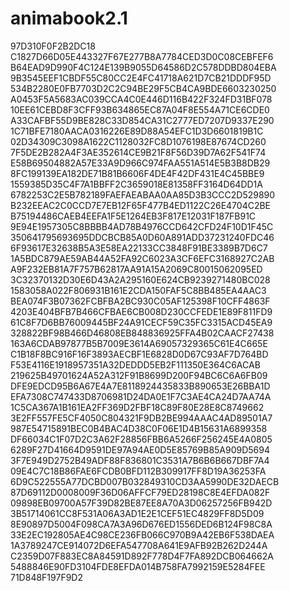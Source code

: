 # animabook2.1
97D310F0F2B2DC18
C1827D66D05E443327F67E277B8A7784CED3D0C08CEBFEF6
B64EAD9D990F4C124E139B9055D64586D2C578DDBD804EBA
9B3545EEF1CBDF55C80CC2E4FC41718A621D7CB21DDDF95D
534B2280E0FB7703D2C2C94BE29F5CB4CA9BDE6603230250
A0453F5A5683AC039CCA4C0E446D116B422F324FD31BF078
10EE61CEBD8F3CFF93B634865EC87A04F8E554A71CE6CDE0
A33CAFBF55D9BE828C33D854CA31C2777ED7207D9337E290
1C71BFE7180AACA0316226E89D88A54EFC1D3D6601819B1C
02D34309C3098A1622C1128032FC8D1076198E87674CD260
7F5DE2B282A4F3AE352614CE9B21F8F56D39D7A62F541F74
E58B69504882A57E33A9D966C974FAA551A514E5B3B8DB29
8FC199139EA182DE71B81B6606F4DE4F42DF431E4C45BBE9
1559385D35C4F7A1BBFF2C3659018E81358FF3164D64DD1A
6782253C2E5B782189FAEFAEABAA0AA85D3B3CCC2D529890
B232EEAC2C0CCD7E7EB12F65F477B4ED1122C26E4704C2BE
B75194486CAEB4EEFA1F5E1264EB3F817E12031F187FB91C
9E94E1957305C8BBBB4AD78B4976CCD642CFD24F10D1F45C
350641795693695DDCBCB85A0D60A891ADD37231240FDC46
6F93617E32638B5A3E58EA22133CC3848F91BE3389B7D6C7
1A5BDC879AE59AB44A52FA92C6023A3CF6EFC3168927C2AB
A9F232EB81A7F757B62817AA91A15A2069C80015062095ED
3C32370132D30E6D43A2A295160E624CB9239271480BC028
1583058A022F806931B161E2CDA150FAF5C8BB485EA4AAC3
BEA074F3B07362FCBFBA2BC930C05AF125398F10CFF4863F
4203E404BFB7B466CFBAE6CB008D230CCFEDE1E89F811FD9
61C8F7D6BB76009445BF24A91CECF59C35FC3315ACD45EA9
328822BF98B466D46808EB848836925FFA4B02CAACF27438
163A6CDAB97877B5B7009E3614A69057329365C61E4C665E
C1B18F8BC916F16F3893AECBF1E6828D0D67C93AF7D764BD
F53E4116E1918957351A32DEDDD5EB2F111350E364C6ACAB
219625B49701624A52A312F91B8699D200F94BC6C6A6FB09
DFE9EDCD95B6A67E4A7E8118924435833B890653E26BBA1D
EFA7308C747433D8706981D24DA0E1F7C3AE4CA24D7AA74A
1C5CA367A1B161EA2FF369D2FBF18C89F80E28E8C8749662
3E2FF557FE5CF4050C804321F9DB2BE994AAAC4AD89501A7
987E54715891BEC0B4BAC4D38C0F06E1D4B15631A6899358
DF66034C1F07D2C3A62F28856FBB6A5266F256245E4A0805
6289F27D41664D9591DE97A94AE0D5E85769B85A909D5694
3F7E949D2752B49ADF88F836801C3531A7B6B6B667DBF7A4
09E4C7C18B86FAE6FCDB0BFD112B309917FF8D19A36253FA
6D9C522555A77DCBD007B032849310CD3AA5990DE32DAECB
87D69112D0008009F36D06AFFCF79ED28198C8E4EFDA082F
09898EB09700A57F39D82BE87EE8A70A3D06257256FB942D
3B51714061CC8F531A06A3AD1E2E1CEF51EC4829FF8D5D09
8E90897D5004F098CA7A3A96D676ED1556DED6B124F98C8A
33E2EC192805AE4C98CE236FB066C970B9A42EB6F538DAEA
1A3789247CE914072D6EFA547708A641E9AFB92B262D244A
C2359D07F883EC8A84591D892F778D4F7FA892DCB064662A
5488846E90FD3104FDE8EFDA014B758FA7992159E5284FEE
71D848F197F9D2
